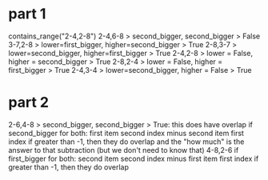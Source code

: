 # part 1

contains_range("2-4,2-8")
2-4,6-8 > second_bigger, second_bigger > False
3-7,2-8 > lower=first_bigger, higher=second_bigger > True
2-8,3-7 > lower=second_bigger, higher=first_bigger > True
2-4,2-8 > lower = False, higher = second_bigger > True
2-8,2-4 > lower = False, higher = first_bigger > True
2-4,3-4 > lower=second_bigger, higher = False > True

# part 2

2-6,4-8 > second_bigger, second_bigger > True: this does have overlap
if second_bigger for both:
first item second index minus second item first index
if greater than -1, then they do overlap
and the "how much" is the answer to that subtraction (but we don't need to know that)
4-8,2-6
if first_bigger for both:
second item second index minus first item first index
if greater than -1, then they do overlap
